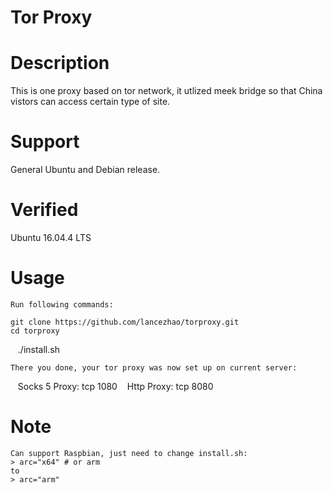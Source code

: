 Tor Proxy  
====

# Description
This is one proxy based on tor network, it utlized meek bridge so that China vistors can access certain type of site.

# Support
General Ubuntu and Debian release.

# Verified
Ubuntu 16.04.4 LTS

# Usage
    Run following commands:
    
    git clone https://github.com/lancezhao/torproxy.git
    cd torproxy
    ./install.sh
    
    There you done, your tor proxy was now set up on current server:
    
    Socks 5 Proxy: tcp 1080
    Http Proxy: tcp 8080

# Note
    Can support Raspbian, just need to change install.sh:
    > arc="x64" # or arm
    to
    > arc="arm"
